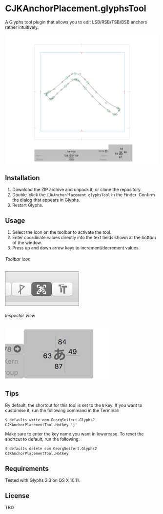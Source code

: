 # CJKAnchorPlacement.glyphsTool

A Glyphs tool plugin that allows you to edit LSB/RSB/TSB/BSB anchors rather intuitively.

![](CJKAnchorPlacement.png)

## Installation

1. Download the ZIP archive and unpack it, or clone the repository.
2. Double-click the `CJKAnchorPlacement.glyphsTool` in the Finder. Confirm the dialog that appears in Glyphs.
3. Restart Glyphs.

## Usage

1. Select the icon on the toolbar to activate the tool.
3. Enter coordinate values directly into the text fields shown at the bottom of the window.
4. Press up and down arrow keys to increment/decrement values.

###### Toolbar Icon

![](CJKAnchorPlacementIcon.png)

###### Inspector View

![](CJKAnchorPlacementView.png)

## Tips

By default, the shortcut for this tool is set to the `N` key. If you want to customise it, run the following command in the Terminal:

```
$ defaults write com.GeorgSeifert.Glyphs2 CJKAnchorPlacementTool.Hotkey 'j'
```

Make sure to enter the key name you want in lowercase. To reset the shortcut to default, run the following:

```
$ defaults delete com.GeorgSeifert.Glyphs2 CJKAnchorPlacementTool.Hotkey
```

## Requirements

Tested with Glyphs 2.3 on OS X 10.11.

## License

TBD
